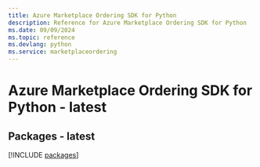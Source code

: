 ```yaml
---
title: Azure Marketplace Ordering SDK for Python
description: Reference for Azure Marketplace Ordering SDK for Python
ms.date: 09/09/2024
ms.topic: reference
ms.devlang: python
ms.service: marketplaceordering
---
```

# Azure Marketplace Ordering SDK for Python - latest
## Packages - latest
[!INCLUDE [packages](marketplace-ordering-index.md)]